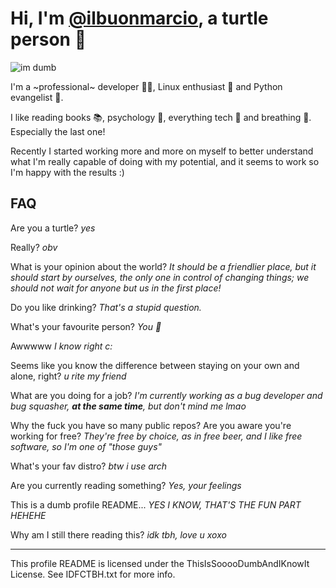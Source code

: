 # Hi, I'm [@ilbuonmarcio](https://github.com/ilbuonmarcio), a turtle person 🐢

![im dumb](https://blog.ilbuonmarcio.dev/res/img/profilepic.png)

I'm a ~professional~ developer 👨‍💻, Linux enthusiast 🐧 and Python evangelist 🐍.

I like reading books 📚, psychology 🧠, everything tech 💾 and breathing 🍃. Especially the last one!

Recently I started working more and more on myself to better understand what I'm really capable of doing with my potential, and it seems to work so I'm happy with the results :)

## FAQ

Are you a turtle? _yes_

Really? _obv_

What is your opinion about the world? _It should be a friendlier place, but it should start by ourselves, the only one in control of changing things; we should not wait for anyone but us in the first place!_

Do you like drinking? _That's a stupid question._

What's your favourite person? _You 🤍_

Awwwww _I know right c:_

Seems like you know the difference between staying on your own and alone, right? _u rite my friend_

What are you doing for a job? _I'm currently working as a bug developer and bug squasher, **at the same time**, but don't mind me lmao_

Why the fuck you have so many public repos? Are you aware you're working for free? _They're free by choice, as in free beer, and I like free software, so I'm one of "those guys"_

What's your fav distro? _btw i use arch_

Are you currently reading something? _Yes, your feelings_

This is a dumb profile README... _YES I KNOW, THAT'S THE FUN PART HEHEHE_

Why am I still there reading this? _idk tbh, love u xoxo_

- - -

This profile README is licensed under the ThisIsSooooDumbAndIKnowIt License. See IDFCTBH.txt for more info.
